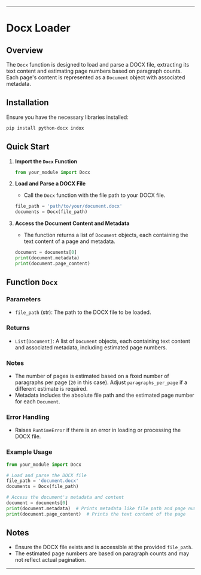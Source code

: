 
---

# Docx Loader

## Overview

The `Docx` function is designed to load and parse a DOCX file, extracting its text content and estimating page numbers based on paragraph counts. Each page's content is represented as a `Document` object with associated metadata.

## Installation

Ensure you have the necessary libraries installed:

```bash
pip install python-docx indox
```

## Quick Start

1. **Import the `Docx` Function**

   ```python
   from your_module import Docx
   ```

2. **Load and Parse a DOCX File**

   - Call the `Docx` function with the file path to your DOCX file.

   ```python
   file_path = 'path/to/your/document.docx'
   documents = Docx(file_path)
   ```

3. **Access the Document Content and Metadata**

   - The function returns a list of `Document` objects, each containing the text content of a page and metadata.

   ```python
   document = documents[0]
   print(document.metadata)
   print(document.page_content)
   ```

## Function `Docx`

### Parameters

- `file_path` (str): The path to the DOCX file to be loaded.

### Returns

- `List[Document]`: A list of `Document` objects, each containing text content and associated metadata, including estimated page numbers.

### Notes

- The number of pages is estimated based on a fixed number of paragraphs per page (`20` in this case). Adjust `paragraphs_per_page` if a different estimate is required.
- Metadata includes the absolute file path and the estimated page number for each `Document`.

### Error Handling

- Raises `RuntimeError` if there is an error in loading or processing the DOCX file.

### Example Usage

```python
from your_module import Docx

# Load and parse the DOCX file
file_path = 'document.docx'
documents = Docx(file_path)

# Access the document's metadata and content
document = documents[0]
print(document.metadata)  # Prints metadata like file path and page number
print(document.page_content)  # Prints the text content of the page
```

## Notes

- Ensure the DOCX file exists and is accessible at the provided `file_path`.
- The estimated page numbers are based on paragraph counts and may not reflect actual pagination.

--- 

